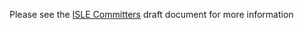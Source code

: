 <!--- PAGE_TITLE --->

Please see the [ISLE Committers](https://docs.google.com/document/d/1-xnxWg91RD7M2Q_MHgp3rDGxSU08vSdkzs-MRO6271w) draft document for more information
